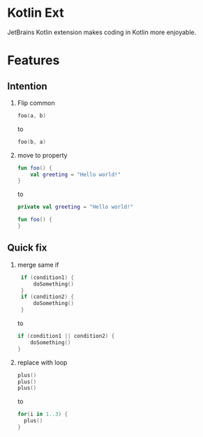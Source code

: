 # Kotlin Ext

JetBrains Kotlin extension makes coding in Kotlin more enjoyable.

# Features

## Intention

1. Flip common
 
   ```kotlin
   foo(a, b)
   ```
   
   to
 
   ```kotlin
   foo(b, a)
   ```

2. move to property

    ```kotlin
   fun foo() {
        val greeting = "Hello world!"
   }
   ```
   to
    ```kotlin
   private val greeting = "Hello world!"
   
   fun foo() {
   }
   ```

## Quick fix

1. merge same if
    
   ```kotlin
    if (condition1) {
        doSomething()
    }
    if (condition2) {
        doSomething()
    }
    ```
   to
    ```kotlin
   if (condition1 || condition2) {
        doSomething()
   }
   ```

2. replace with loop

   ```kotlin
   plus()
   plus()
   plus()
   ```
   
   to
   
   ```kotlin
   for(i in 1..3) {
     plus()
   }
   ``` 
